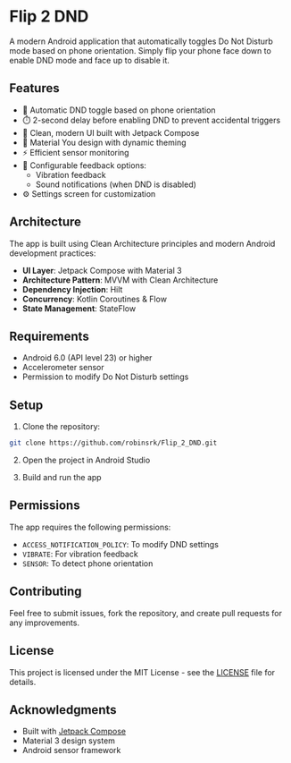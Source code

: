 # Flip 2 DND

A modern Android application that automatically toggles Do Not Disturb mode based on phone orientation. Simply flip your phone face down to enable DND mode and face up to disable it.

## Features

- 🔄 Automatic DND toggle based on phone orientation
- ⏱️ 2-second delay before enabling DND to prevent accidental triggers
- 📱 Clean, modern UI built with Jetpack Compose
- 🎨 Material You design with dynamic theming
- ⚡ Efficient sensor monitoring
- 🔔 Configurable feedback options:
  - Vibration feedback
  - Sound notifications (when DND is disabled)
- ⚙️ Settings screen for customization

## Architecture

The app is built using Clean Architecture principles and modern Android development practices:

- **UI Layer**: Jetpack Compose with Material 3
- **Architecture Pattern**: MVVM with Clean Architecture
- **Dependency Injection**: Hilt
- **Concurrency**: Kotlin Coroutines & Flow
- **State Management**: StateFlow

## Requirements

- Android 6.0 (API level 23) or higher
- Accelerometer sensor
- Permission to modify Do Not Disturb settings

## Setup

1. Clone the repository:
```bash
git clone https://github.com/robinsrk/Flip_2_DND.git
```

2. Open the project in Android Studio

3. Build and run the app

## Permissions

The app requires the following permissions:

- `ACCESS_NOTIFICATION_POLICY`: To modify DND settings
- `VIBRATE`: For vibration feedback
- `SENSOR`: To detect phone orientation

## Contributing

Feel free to submit issues, fork the repository, and create pull requests for any improvements.

## License

This project is licensed under the MIT License - see the [LICENSE](LICENSE) file for details.

## Acknowledgments

- Built with [Jetpack Compose](https://developer.android.com/jetpack/compose)
- Material 3 design system
- Android sensor framework
